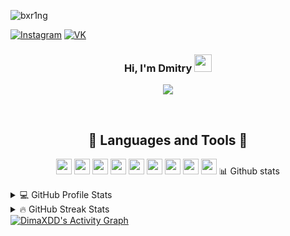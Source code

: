 <p align="left"> <img src="https://komarev.com/ghpvc/?username=DimaXDD&label=Profile%20views&color=ff69b4&style=flat-square" alt="bxr1ng" /> </p>

[![Instagram](icons/instagram.png)](https://www.instagram.com/dima_xdd_/)
[![VK](icons/vk.png)](https://vk.com/dimooon_xdd)

<h3 align="center">
  Hi, I'm Dmitry <img src="https://media.giphy.com/media/hvRJCLFzcasrR4ia7z/giphy.gif" width="28"> 
</h3>

<!-- Typing SVG by DimaXDD - https://github.com/DenverCoder1/readme-typing-svg -->
<p align="center">
  <a href="https://github.com/DenverCoder1/readme-typing-svg"><img src="https://readme-typing-svg.herokuapp.com/?lines=Always%20learning%20new%20things&font=Fira%20Code&center=true&width=440&height=45&color=f75c7e&vCenter=true&size=22"></a>
</p>

<br>

<h2 align="center">🤖 Languages and Tools 🤖</h2>
<div>
    <p align="center">
    	<img src="https://img.shields.io/badge/c++-%2300599C.svg?style=for-the-badge&logo=c%2B%2B&logoColor=white" height="25px">
    	<img src="https://img.shields.io/badge/c%23-%23239120.svg?style=for-the-badge&logo=c-sharp&logoColor=white" height="25px">
    	<img src="https://img.shields.io/badge/html5-%23E34F26.svg?style=for-the-badge&logo=html5&logoColor=white" height="25px">
    	<img src="https://img.shields.io/badge/css3-%231572B6.svg?style=for-the-badge&logo=css3&logoColor=white" height="25px">
    	<img src="https://img.shields.io/badge/SASS-hotpink.svg?style=for-the-badge&logo=SASS&logoColor=white" height="25px">
    	<img src="https://img.shields.io/badge/figma-%23F24E1E.svg?style=for-the-badge&logo=figma&logoColor=white" height="25px">
      <img src="hhttps://img.shields.io/badge/git-%23F05033.svg?style=for-the-badge&logo=git&logoColor=white" height="25px">
      <img src="https://img.shields.io/badge/-Stackoverflow-FE7A16?style=for-the-badge&logo=stack-overflow&logoColor=white" height="25px">
      <img src="https://img.shields.io/badge/Visual%20Studio%20Code-0078d7.svg?style=for-the-badge&logo=visual-studio-code&logoColor=white" height="25px>
      <img src="https://img.shields.io/badge/Visual%20Studio-5C2D91.svg?style=for-the-badge&logo=visual-studio&logoColor=white" height="25px>
    </p>
    <br>
</div>

<br>

<h2 align="center"> 📊 Github stats </h2>

<!-- https://github.com/anuraghazra/github-readme-stats -->
<details> 
  <summary>💻 GitHub Profile Stats</summary>
  <br/>
    <a href="https://github.com/DimaXDD"><img alt="DimaXDD's Github Stats" src="https://denvercoder1-github-readme-stats.vercel.app/api/?username=DimaXDD&show_icons=true&count_private=true&theme=react&hide_border=true&bg_color=1F222E&title_color=F85D7F&icon_color=F8D866" height="192px"/></a>
  <a href="https://github.com/DimaXDD"><img alt="DimaXDD's Top Languages" src="https://github-readme-stats.vercel.app/api/top-langs/?username=DimaXDD&langs_count=8&layout=compact&theme=react&hide_border=true&bg_color=1F222E&title_color=F85D7F&icon_color=F8D866&hide=Jupyter%20Notebook" height="192px"/></a>
  <br/>
</details>

<details> 
  <summary>🔥 GitHub Streak Stats</summary>
  <br/>
    <a href="https://github.com/DimaXDD">
    <img alt="DimaXDD's streak" src="https://github-readme-streak-stats.herokuapp.com/?user=DimaXDD&theme=monokai-metallian&hide_border=true"/>
  </a>
  <br/>
</details>
<!-- https://github.com/ashutosh00710/github-readme-activity-graph -->
<a href="https://github.com/DimaXDD"><img alt="DimaXDD's Activity Graph" src="https://denvercoder1-activity-graph.herokuapp.com/graph/?username=DimaXDD&bg_color=1F222E&color=F8D866&line=F85D7F&point=FFFFFF&hide_border=true" /></a>
